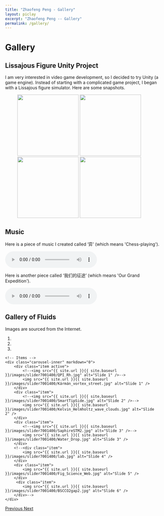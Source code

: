 ```yaml
---
title: "Zhaofeng Peng - Gallery"
layout: piclay
excerpt: "Zhaofeng Peng -- Gallery"
permalink: /gallery/
---
```


# Gallery

<!--**Under Construction...**-->


<h2>Lissajous Figure Unity Project</h2>

I am very interested in video game development, so I decided to try Unity (a game engine). Instead of starting with a complicated game project, I began with a Lissajous figure simulator. Here are some snapshots.

<figure class="fourth">
  <img src="{{ site.url }}{{ site.baseurl }}/images/Lissajous/Fig1.png" style="width: 200px">
  <img src="{{ site.url }}{{ site.baseurl }}/images/Lissajous/Fig2.png" style="width: 200px">
  <img src="{{ site.url }}{{ site.baseurl }}/images/Lissajous/Fig3.png" style="width: 200px">
  <img src="{{ site.url }}{{ site.baseurl }}/images/Lissajous/Fig4.png" style="width: 200px">
</figure>


<h2>Music</h2>

Here is a piece of music I created called ‘弈’ (which means 'Chess-playing').

<audio controls controlsList="nodownload">
  <source src="{{ site.url }}{{ site.baseurl }}/downloads/弈.mp3" type="audio/mpeg">
  Your browser does not support the audio element.
</audio>


Here is another piece called ‘我们的征途’ (which means 'Our Grand Expedition').

<audio controls controlsList="nodownload">
  <source src="{{ site.url }}{{ site.baseurl }}/downloads/我们的征途.mp3" type="audio/mpeg">
  Your browser does not support the audio element.
</audio>


<!--Prevent multiple audio elements from playing simultaneously-->
<script>
  const audios = document.querySelectorAll('audio');

  audios.forEach(audio => {
    audio.addEventListener('play', () => {
      audios.forEach(otherAudio => {
        if (otherAudio !== audio) {
          otherAudio.pause();
        }
      });
    });
  });
</script>


<h2>Gallery of Fluids</h2>

Images are sourced from the Internet.

<div markdown="0" id="carousel" class="carousel slide" data-ride="carousel" data-interval="4000" data-pause="hover" >
    <!-- Menu -->
    <ol class="carousel-indicators">
        <li data-target="#carousel" data-slide-to="0" class="active"></li>
        <li data-target="#carousel" data-slide-to="1"></li>
        <li data-target="#carousel" data-slide-to="2"></li>
        <!--<li data-target="#carousel" data-slide-to="3"></li>
        <li data-target="#carousel" data-slide-to="4"></li>
        <li data-target="#carousel" data-slide-to="5"></li>
        <li data-target="#carousel" data-slide-to="6"></li>-->
    </ol>

    <!-- Items -->
    <div class="carousel-inner" markdown="0">
        <div class="item active">
            <!--<img src="{{ site.url }}{{ site.baseurl }}/images/slider7001400/QPI_Rh.jpg" alt="Slide 1" />-->
            <img src="{{ site.url }}{{ site.baseurl }}/images/slider7001400/Kármán_vortex_street.jpg" alt="Slide 1" />
        </div>
        <div class="item">
            <!--<img src="{{ site.url }}{{ site.baseurl }}/images/slider7001400/SmartTipSide.jpg" alt="Slide 2" />-->
            <img src="{{ site.url }}{{ site.baseurl }}/images/slider7001400/Kelvin_Helmholtz_wave_clouds.jpg" alt="Slide 2" />
        </div>
        <div class="item">
            <!--<img src="{{ site.url }}{{ site.baseurl }}/images/slider7001400/SaphireSTM2.jpg" alt="Slide 3" />-->
            <img src="{{ site.url }}{{ site.baseurl }}/images/slider7001400/Water_Drop.jpg" alt="Slide 3" />
        </div>
        <!--<div class="item">
            <img src="{{ site.url }}{{ site.baseurl }}/images/slider7001400/lab.jpg" alt="Slide 4" />
        </div>
        <div class="item">
            <img src="{{ site.url }}{{ site.baseurl }}/images/slider7001400/Fig_Science_Web.jpg" alt="Slide 5" />
        </div>       
         <div class="item">
            <img src="{{ site.url }}{{ site.baseurl }}/images/slider7001400/BSCCO2gap2.jpg" alt="Slide 6" />
        </div>-->
    </div>
  <a class="left carousel-control" href="#carousel" role="button" data-slide="prev">
    <span class="glyphicon glyphicon-chevron-left" aria-hidden="true"></span>
    <span class="sr-only">Previous</span>
  </a>
  <a class="right carousel-control" href="#carousel" role="button" data-slide="next">
    <span class="glyphicon glyphicon-chevron-right" aria-hidden="true"></span>
    <span class="sr-only">Next</span>
  </a>
</div>


<!--Jump to: [Leiden](#leiden), [ETHZ](#ethz), [Cornell](#cornell), [St Andrews](#st-andrews)


## Leiden

#### Timelapse of our STM assembling [(see LION news item)](https://www.physics.leidenuniv.nl/index.php?id=11573&news=867&type=lion&ln=EN):
<iframe width="560" height="315" src="https://www.youtube.com/embed/3iKvUMv1h5A" frameborder="0" allowfullscreen></iframe>

#### Gallery
(Right-click *'view image'* to see a larger image.)
{% assign number_printed = 0 %}
{% for pic in site.data.pictures_Leiden %}

{% assign even_odd = number_printed | modulo: 4 %}

{% if even_odd == 0 %}
<div class="row">
{% endif %}

<div class="col-sm-3 clearfix">
<img src="{{ site.url }}{{ site.baseurl }}/images/picpic/Gallery/{{ pic.image }}" class="img-responsive" width="95%" style="float: left" />
</div>

{% assign number_printed = number_printed | plus: 1 %}

{% if even_odd > 2 %}
</div>
{% endif %}


{% endfor %}

{% assign even_odd = number_printed | modulo: 4 %}
{% if even_odd == 1 %}
</div>
{% endif %}

{% if even_odd == 2 %}
</div>
{% endif %}

{% if even_odd == 3 %}
</div>
{% endif %}

<p> &nbsp; </p>

First advertisement.
<figure>
<img src="{{ site.url }}{{ site.baseurl }}/images/picpic/WebpageLeiden_red.jpg" width="60%" >
</figure>


## ETHZ
From the [group of Andreas Wallraff](http://www.qudev.ethz.ch/).
<figure>
<img src="{{ site.url }}{{ site.baseurl }}/images/picpic/WebpageETH_red.jpg" width="60%">
</figure>

## Cornell
From the [group of Seamus JC Davis](http://davisgroup.lassp.cornell.edu).
<figure>
<img src="{{ site.url }}{{ site.baseurl }}/images/picpic/WebpageCornell_red.jpg" width="60%">
</figure>

## St Andrews
From the [group of Felix Baumberger](http://dqmp.unige.ch/baumberger/) (now at University of Geneva).
<figure>
<img src="{{ site.url }}{{ site.baseurl }}/images/picpic/WebpageSTA_red.jpg" width="60%">
</figure>-->

